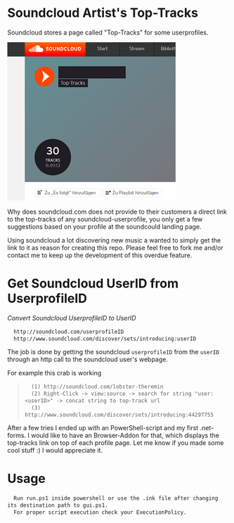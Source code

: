 
# Soundcloud Artist's Top-Tracks 

Soundcloud stores a page called "Top-Tracks" for some userprofiles.

![](toptracks.PNG)

Why does soundcloud.com does not provide to their customers a direct link to the top-tracks of any soundcloud-userprofile, you only get a few suggestions based on your profile at the soundcould landing page. 

Using soundcloud a lot discovering new music a wanted to simply get the link to it as reason for creating this repo. Please feel free to fork me and/or contact me to keep up the development of this overdue feature.

# Get Soundcloud UserID from UserprofileID
*Convert Soundcloud UserprofileID to UserID*

      http://soundcloud.com/userprofileID
      http://www.soundcloud.com/discover/sets/introducing:userID

The job is done by getting the soundcloud `userprofileID` from the `userID` through an http call to the soundcloud user's webpage.
      
  For example this crab is working

>       (1) http://soundcloud.com/lobster-theremin
>       (2) Right-Click -> view:source -> search for string "user:<userID>" -> concat string to top-track url
>       (3) http://www.soundcloud.com/discover/sets/introducing:44297755

After a few tries I ended up with an PowerShell-script and my first .net-forms. 
I would like to have an Browser-Addon for that, which displays the top-tracks link on top of each profile page. Let me know if you made some cool stuff :) I would appreciate it.

# Usage

      Run run.ps1 inside powershell or use the .ink file after changing its destination path to gui.ps1. 
      For proper script execution check your ExecutionPolicy.

[toptracks.PNG]:data:image/png;base64,iVBORw0KGgoAAAANSUhEUgAAAn0AAAJXCAYAAADmROKdAAAAAXNSR0IArs4c6QAAAARnQU1BAACxjwv8YQUAAAAJcEhZcwAAEnQAABJ0Ad5mH3gAAP+lSURBVHhe7L0JuG1HWeZvO7Z2tyLOigJBbFu7aUVRZpAxCYQhEAZlhgwEEqYAxgAJgdxzCSQhISDIIJMQRGaV4ASNAiJTHJgUWtQoKCLEoRP+6Kn/+32r3lpVX32r9lp773tzbm6d53mfd/9qrbXPPnufk
